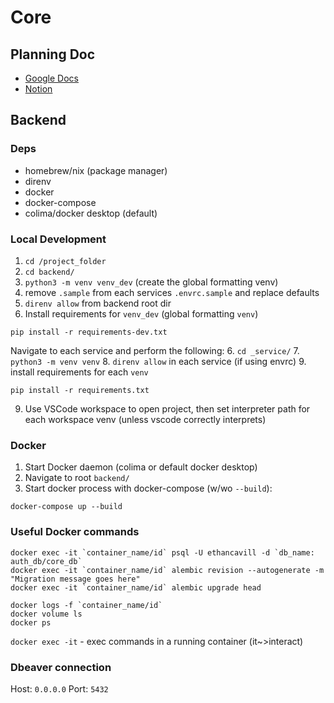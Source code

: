 # Core

## Planning Doc
- [Google Docs](https://docs.google.com/document/d/1nWxq26N9xc58UbZNNJ4-m58uU7EoFh0y7El0LYVcf4U/edit?usp=sharing)
- [Notion](https://www.notion.so/Main-Microservice-Project-fb97d85962ef45c2bce9fa9714499ec2?pvs=4)

## Backend 
### Deps
- homebrew/nix (package manager)
- direnv
- docker
- docker-compose
- colima/docker desktop (default)

### Local Development
1. `cd /project_folder`
2. `cd backend/`
3. `python3 -m venv venv_dev` (create the global formatting venv)
4. remove `.sample` from each services `.envrc.sample` and replace defaults
5. `direnv allow` from backend root dir
6. Install requirements for `venv_dev` (global formatting `venv`)
```
pip install -r requirements-dev.txt
```

Navigate to each service and perform the following:
6. `cd _service/`
7. `python3 -m venv venv`
8. `direnv allow` in each service (if using envrc)
9. install requirements for each `venv`
```
pip install -r requirements.txt
```

9. Use VSCode workspace to open project, then set interpreter path for each workspace venv (unless vscode correctly interprets)


### Docker
1. Start Docker daemon (colima or default docker desktop)
2. Navigate to root `backend/`
3. Start docker process with docker-compose (w/wo `--build`):
```
docker-compose up --build
```

### Useful Docker commands
```
docker exec -it `container_name/id` psql -U ethancavill -d `db_name: auth_db/core_db`
docker exec -it `container_name/id` alembic revision --autogenerate -m "Migration message goes here"
docker exec -it `container_name/id` alembic upgrade head

docker logs -f `container_name/id`
docker volume ls
docker ps
```

`docker exec -it` - exec commands in a running container (it~>interact)

### Dbeaver connection
Host: `0.0.0.0`
Port: `5432`
